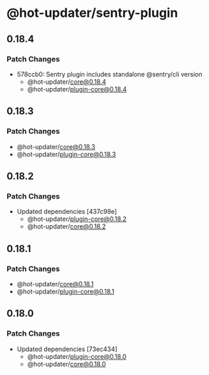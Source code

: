 # @hot-updater/sentry-plugin

## 0.18.4

### Patch Changes

- 578ccb0: Sentry plugin includes standalone @sentry/cli version
  - @hot-updater/core@0.18.4
  - @hot-updater/plugin-core@0.18.4

## 0.18.3

### Patch Changes

- @hot-updater/core@0.18.3
- @hot-updater/plugin-core@0.18.3

## 0.18.2

### Patch Changes

- Updated dependencies [437c98e]
  - @hot-updater/plugin-core@0.18.2
  - @hot-updater/core@0.18.2

## 0.18.1

### Patch Changes

- @hot-updater/core@0.18.1
- @hot-updater/plugin-core@0.18.1

## 0.18.0

### Patch Changes

- Updated dependencies [73ec434]
  - @hot-updater/plugin-core@0.18.0
  - @hot-updater/core@0.18.0
